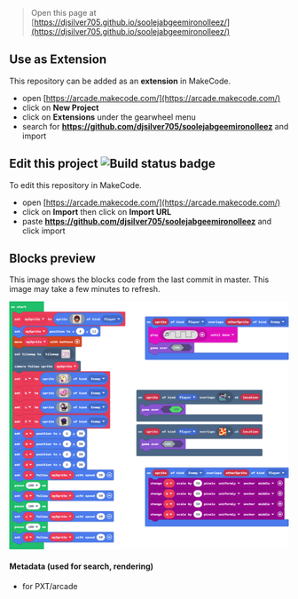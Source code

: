  


> Open this page at [https://djsilver705.github.io/soolejabgeemironolleez/](https://djsilver705.github.io/soolejabgeemironolleez/)

## Use as Extension

This repository can be added as an **extension** in MakeCode.

* open [https://arcade.makecode.com/](https://arcade.makecode.com/)
* click on **New Project**
* click on **Extensions** under the gearwheel menu
* search for **https://github.com/djsilver705/soolejabgeemironolleez** and import

## Edit this project ![Build status badge](https://github.com/djsilver705/soolejabgeemironolleez/workflows/MakeCode/badge.svg)

To edit this repository in MakeCode.

* open [https://arcade.makecode.com/](https://arcade.makecode.com/)
* click on **Import** then click on **Import URL**
* paste **https://github.com/djsilver705/soolejabgeemironolleez** and click import

## Blocks preview

This image shows the blocks code from the last commit in master.
This image may take a few minutes to refresh.

![A rendered view of the blocks](https://github.com/djsilver705/soolejabgeemironolleez/raw/master/.github/makecode/blocks.png)

#### Metadata (used for search, rendering)

* for PXT/arcade
<script src="https://makecode.com/gh-pages-embed.js"></script><script>makeCodeRender("{{ site.makecode.home_url }}", "{{ site.github.owner_name }}/{{ site.github.repository_name }}");</script>

